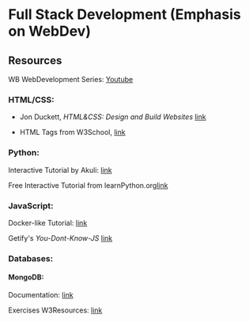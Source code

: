 
# Full Stack Development (Emphasis on WebDev)

## Resources 

WB WebDevelopment Series: [Youtube](https://www.youtube.com/watch?v=EceJQ05KTf4&list=PLwoh6bBAszPrES-EOajos_E9gvRbL27wz&ab_channel=WBWebDevelopmentSolutions)

### HTML/CSS: 
- Jon Duckett, *HTML&CSS: Design and Build Websites* [link](https://wtf.tw/ref/duckett.pdf)

- HTML Tags from W3School, [link](https://www.w3schools.com/tags/)

### Python: 
Interactive Tutorial by Akuli: [link](https://github.com/Akuli/python-tutorial)

Free Interactive Tutorial from learnPython.org[link](https://www.learnpython.org/)

### JavaScript: 
Docker-like Tutorial: [link](https://javascript.info/)

Getify's *You-Dont-Know-JS* [link](https://github.com/getify/You-Dont-Know-JSS)

### Databases: 

#### MongoDB:
Documentation: [link](https://docs.mongodb.com/manual/mongo/)

Exercises W3Resources: [link](https://www.w3resource.com/mongodb-exercises/)
